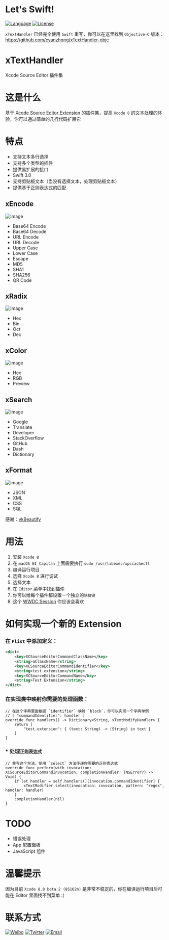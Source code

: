 # Let's Swift!
[![Language](https://img.shields.io/badge/language-Swift%203.0-orange.svg)](https://swift.org/)
[![License](https://img.shields.io/badge/license-MIT-blue.svg)](https://github.com/cyanzhong/xTextHandler/blob/master/LICENSE)

`xTextHandler` 已经完全使用 `Swift` 重写，你可以在这里找到 `Objective-C` 版本：https://github.com/cyanzhong/xTextHandler-objc

# xTextHandler
Xcode Source Editor 插件集

# 这是什么
基于 [Xcode Source Editor Extension](https://developer.apple.com/videos/play/wwdc2016/414/) 的插件集，提高 `Xcode 8` 的文本处理的体验，你可以通过简单的几行代码扩展它

# 特点
- 支持文本多行选择
- 支持多个类型的插件
- 提供易扩展的接口
- Swift 3.0
- 支持剪贴板文本（当没有选择文本，处理剪贴板文本）
- 提供基于正则表达式的匹配

## xEncode
![image](https://raw.githubusercontent.com/cyanzhong/xTextHandler/master/GIFs/xEncode.gif)
- Base64 Encode
- Base64 Decode
- URL Encode
- URL Decode
- Upper Case
- Lower Case
- Escape
- MD5
- SHA1
- SHA256
- QR Code

## xRadix
![image](https://raw.githubusercontent.com/cyanzhong/xTextHandler/master/GIFs/xRadix.gif)
- Hex
- Bin
- Oct
- Dec

## xColor
![image](https://raw.githubusercontent.com/cyanzhong/xTextHandler/master/GIFs/xColor.gif)
- Hex
- RGB
- Preview

## xSearch
![image](https://raw.githubusercontent.com/cyanzhong/xTextHandler/master/GIFs/xSearch.gif)
- Google
- Translate
- Developer
- StackOverflow
- GitHub
- Dash
- Dictionary

## xFormat
![image](https://raw.githubusercontent.com/cyanzhong/xTextHandler/master/GIFs/xFormat.gif)
- JSON
- XML
- CSS
- SQL

感谢：[vkBeautify](https://github.com/vkiryukhin/vkBeautify)

# 用法
1. 安装 `Xcode 8`
2. 在 `macOS EI Capitan` 上面需要执行 `sudo /usr/libexec/xpccachectl`
3. 编译运行项目
4. 选择 `Xcode 8` 进行调试
5. 选择文本
6. 在 `Editor` 菜单中找到插件
7. 你可以给每个插件都设置一个独立的`快捷键`
8. 这个 [WWDC Session](https://developer.apple.com/videos/play/wwdc2016/414/) 你应该会喜欢

# 如何实现一个新的 Extension
### 在 `Plist` 中添加定义：
```xml
<dict>
    <key>XCSourceEditorCommandClassName</key>
    <string>aClassName</string>
    <key>XCSourceEditorCommandIdentifier</key>
    <string>test.extension</string>
    <key>XCSourceEditorCommandName</key>
    <string>Test Extension</string>
</dict>
```
### 在实现类中映射你需要的处理函数：
```objc
// 在这个字典里面根据 `identifier` 映射 `block`，你可以实现一个字典单例
// [ "commandIdentifier": handler ]
override func handlers() -> Dictionary<String, xTextModifyHandler> {
    return [
        "test.extension": { (text: String) -> (String) in text }
    ]
}
```
### * 处理`正则表达式`
```objc
// 重写这个方法，使用 `select` 方法传递你需要的正则表达式
override func perform(with invocation: XCSourceEditorCommandInvocation, completionHandler: (NSError?) -> Void) {
    if let handler = self.handlers()[invocation.commandIdentifier] {
        xTextModifier.select(invocation: invocation, pattern: "regex", handler: handler)
    }
    completionHandler(nil)
}
```

# TODO
- 错误处理
- App 配置面板
- JavaScript 组件

# 温馨提示
因为目前 `Xcode 8.0 beta 2 (8S162m)` 是非常不稳定的，你在编译运行项目后可能在 Editor 里面找不到菜单 :(

# 联系方式
[![Weibo](https://img.shields.io/badge/weibo-%20@StackOverflowError%20-red.svg)](http://weibo.com/0x00eeee/)
[![Twitter](https://img.shields.io/badge/twitter-@cyanapps-green.svg)](https://twitter.com/cyanapps)
[![Email](https://img.shields.io/badge/email-log.e@qq.com-blue.svg)](mailto:log.e@qq.com)
